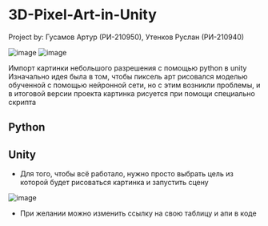 # 3D-Pixel-Art-in-Unity
Project by: Гусамов Артур (РИ-210950), Утенков Руслан (РИ-210940)

![image](https://user-images.githubusercontent.com/77449049/207890956-f87ee465-824f-4b93-b877-c0d3689ba255.png)
![image](https://user-images.githubusercontent.com/77449049/207891219-00ce08fb-491f-4c25-a1f4-3f48a88fe295.png)

Импорт картинки небольшого разрешения с помощью python в unity
Изначально идея была в том, чтобы пиксель арт рисовался моделью обученной с помощью нейронной сети, но с этим возникли проблемы,
и в итоговой версии проекта картинка рисуется при помощи специально скрипта

## Python

## Unity
- Для того, чтобы всё работало, нужно просто выбрать цель из которой будет рисоваться картинка и запустить сцену

![image](https://user-images.githubusercontent.com/77449049/207891540-212a3473-fe5c-459e-9797-6ffdaa500904.png)

- При желании можно изменить ссылку на свою таблицу и апи в коде
